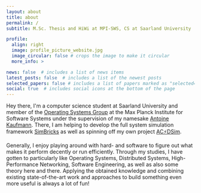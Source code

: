 ```yaml
---
layout: about
title: about
permalink: /
subtitle: M.Sc. Thesis and HiWi at MPI-SWS, CS at Saarland University

profile:
  align: right
  image: profile_picture_website.jpg
  image_circular: false # crops the image to make it circular
  more_info: >

news: false  # includes a list of news items
latest_posts: false  # includes a list of the newest posts
selected_papers: false # includes a list of papers marked as "selected={true}"
social: true  # includes social icons at the bottom of the page
---
```


Hey there, I'm a computer science student at Saarland University and member of
the [Operating Systems Group](https://os.mpi-sws.org/) at the Max Planck
Institute for Software Systems under the supervision of my namesake [Antoine
Kaufmann](https://people.mpi-sws.org/~antoinek/). There, I am helping to develop
the full system simulation framework [SimBricks](https://simbricks.github.io/)
as well as spinning off my own project
[AC⚡DSim](/assets/pdf/sosp_src_acdsim_poster.pdf).

Generally, I enjoy playing around with hard- and software to figure out what
makes it perform decently or run efficiently. Through my studies, I have gotten
to particularly like Operating Systems, Distributed Systems, High-Performance
Networking, Software Engineering, as well as also some theory here and there.
Applying the obtained knowledge and combining existing state-of-the-art work and
approaches to build something even more useful is always a lot of fun!